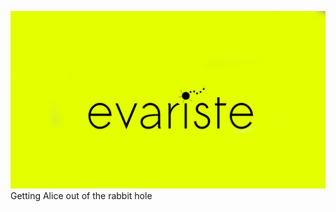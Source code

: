 ![alt text](https://raw.githubusercontent.com/tgergo1/evariste/master/logo.png "evariste")
Getting Alice out of the rabbit hole
